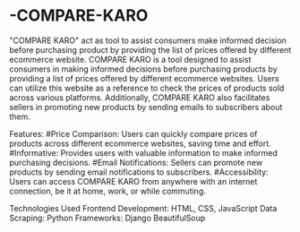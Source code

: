 # -COMPARE-KARO
"COMPARE KARO" act as tool to assist consumers make informed decision before purchasing product by providing the list of prices offered by different ecommerce website. 
COMPARE KARO is a tool designed to assist consumers in making informed decisions before purchasing products by providing a list of prices offered by different ecommerce websites. Users can utilize this website as a reference to check the prices of products sold across various platforms. Additionally, COMPARE KARO also facilitates sellers in promoting new products by sending emails to subscribers about them.

Features:
#Price Comparison: Users can quickly compare prices of products across different ecommerce websites, saving time and effort.
#Informative: Provides users with valuable information to make informed purchasing decisions.
#Email Notifications: Sellers can promote new products by sending email notifications to subscribers.
#Accessibility: Users can access COMPARE KARO from anywhere with an internet connection, be it at home, work, or while commuting.


 Technologies Used
        Frontend Development:
          HTML, CSS, JavaScript
        Data Scraping:
          Python
        Frameworks:
          Django
          BeautifulSoup
